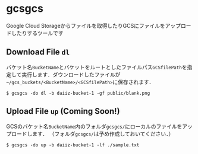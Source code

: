 # gcsgcs
Google Cloud Storageからファイルを取得したりGCSにファイルをアップロードしたりするツールです

## Download File `dl`
バケット名`BucketName`とバケットをルートとしたファイルパス`GCSfilePath`を指定して実行します．ダウンロードしたファイルが`~/gcs_buckets/<BucketName>/<GCSfilePath>`に保存されます．
```
$ gcsgcs -do dl -b daiiz-bucket-1 -gf public/blank.png
```

## Upload File `up` (Coming Soon!)
GCSのバケット名`BucketName`内のフォルダ`gcsgcs/`にローカルのファイルをアップロードします．
（フォルダ`gcsgcs/`は予め作成しておいてください．）
```
$ gcsgcs -do up -b daiiz-bucket-1 -lf ./sample.txt
```
